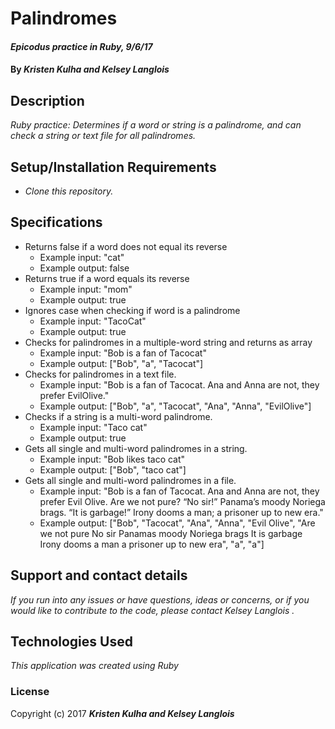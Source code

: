 # Palindromes

#### _Epicodus practice in Ruby, 9/6/17_

#### By _**Kristen Kulha and Kelsey Langlois**_

## Description

_Ruby practice: Determines if a word or string is a palindrome, and can check a string or text file for all palindromes._

## Setup/Installation Requirements

* _Clone this repository._

## Specifications

* Returns false if a word does not equal its reverse
  * Example input: "cat"
  * Example output: false
* Returns true if a word equals its reverse
  * Example input: "mom"
  * Example output: true
* Ignores case when checking if word is a palindrome
  * Example input: "TacoCat"
  * Example output: true
* Checks for palindromes in a multiple-word string and returns as array
  * Example input: "Bob is a fan of Tacocat"
  * Example output: ["Bob", "a", "Tacocat"]
* Checks for palindromes in a text file.
  * Example input: "Bob is a fan of Tacocat. Ana and Anna are not, they prefer EvilOlive."
  * Example output: ["Bob", "a", "Tacocat", "Ana", "Anna", "EvilOlive"]
* Checks if a string is a multi-word palindrome.
  * Example input: "Taco cat"
  * Example output: true
* Gets all single and multi-word palindromes in a string.
  * Example input: "Bob likes taco cat"
  * Example output: ["Bob", "taco cat"]
* Gets all single and multi-word palindromes in a file.
  * Example input: "Bob is a fan of Tacocat. Ana and Anna are not, they prefer Evil Olive. Are we not pure? “No sir!” Panama’s moody Noriega brags. “It is garbage!” Irony dooms a man; a prisoner up to new era."
  * Example output: ["Bob", "Tacocat", "Ana", "Anna", "Evil Olive", "Are we not pure No sir Panamas moody Noriega brags It is garbage Irony dooms a man a prisoner up to new era", "a", "a"]

## Support and contact details

_If you run into any issues or have questions, ideas or concerns, or if you would like to contribute to the code, please contact Kelsey Langlois ._

## Technologies Used

_This application was created using Ruby_

### License

Copyright (c) 2017 **_Kristen Kulha and Kelsey Langlois_**
